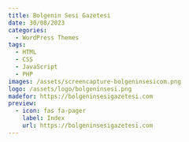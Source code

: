 ```yaml
---
title: Bolgenin Sesi Gazetesi
date: 30/08/2023
categories: 
  - WordPress Themes
tags:
  - HTML
  - CSS
  - JavaScript
  - PHP
images: /assets/screencapture-bolgeninsesicom.png
logo: /assets/logo/bolgeninsesi.png
madefor: https://bolgeninsesigazetesi.com
preview:
  - icon: fas fa-pager
    label: Index
    url: https://bolgeninsesigazetesi.com
---
```

